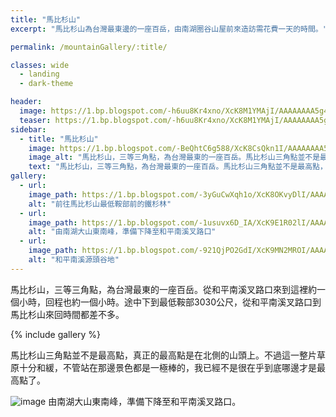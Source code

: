 ```yaml
---
title: "馬比杉山"
excerpt: "馬比杉山為台灣最東邊的一座百岳，由南湖圈谷山屋前來造訪需花費一天的時間。"

permalink: /mountainGallery/:title/

classes: wide
  - landing
  - dark-theme

header:
  image: https://1.bp.blogspot.com/-h6uu8Kr4xno/XcK8M1YMAjI/AAAAAAAA5g4/nSsU28w2E8QihzYEb_8KRXCxQCq68iVYACLcBGAsYHQ/s1600/_MG_2882.JPG
  teaser: https://1.bp.blogspot.com/-h6uu8Kr4xno/XcK8M1YMAjI/AAAAAAAA5g4/nSsU28w2E8QihzYEb_8KRXCxQCq68iVYACLcBGAsYHQ/s1600/_MG_2882.JPG
sidebar:
  - title: "馬比杉山"
    image: https://1.bp.blogspot.com/-BeQhtC6g588/XcK8CsQkn1I/AAAAAAAA5gs/_za5GLeTYRkUk9EFUpwk4MDYp2rpHcm2QCLcBGAsYHQ/s1600/_MG_2878.JPG
    image_alt: "馬比杉山，三等三角點，為台灣最東的一座百岳。馬比杉山三角點並不是最高點，真正的最高點是在北側的山頭上。"
    text: "馬比杉山，三等三角點，為台灣最東的一座百岳。馬比杉山三角點並不是最高點，真正的最高點是在北側的山頭上。"
gallery:
  - url: 
    image_path: https://1.bp.blogspot.com/-3yGuCwXqh1o/XcK8OKvyDlI/AAAAAAAA5g8/o_eupqSFAm0YDtzNaxpCHKOpak9XsgQ8QCLcBGAsYHQ/s1600/_MG_2879.JPG
    alt: "前往馬比杉山最低鞍部前的鐵杉林"
  - url: 
    image_path: https://1.bp.blogspot.com/-1usuvx6D_IA/XcK9E1R02lI/AAAAAAAA5hw/88yplmO5asMt9wx_9HsHZUvnFanIMW8xwCLcBGAsYHQ/s1600/_MG_2921.JPG
    alt: "由南湖大山東南峰，準備下降至和平南溪叉路口"
  - url: 
    image_path: https://1.bp.blogspot.com/-921QjPO2GdI/XcK9MN2MROI/AAAAAAAA5h0/L6Q4bJlyJ6kbZu8o1tFzgNMSQgQwdFEYACLcBGAsYHQ/s1600/_MG_2923.JPG
    alt: "和平南溪源頭谷地"
---
```


馬比杉山，三等三角點，為台灣最東的一座百岳。從和平南溪叉路口來到這裡約一個小時，回程也約一個小時。途中下到最低鞍部3030公尺，從和平南溪叉路口到馬比杉山來回時間都差不多。

{% include gallery %}

馬比杉山三角點並不是最高點，真正的最高點是在北側的山頭上。不過這一整片草原十分和緩，不管站在那邊景色都是一極棒的，我已經不是很在乎到底哪邊才是最高點了。

![image](https://1.bp.blogspot.com/-t7QLZyEETgg/XcK76-MpkuI/AAAAAAAA5gg/rCxyU8B86ccLopEGRIrbeyTB5ZxbPV-lQCLcBGAsYHQ/s1600/_MG_2874.JPG)
由南湖大山東南峰，準備下降至和平南溪叉路口。

